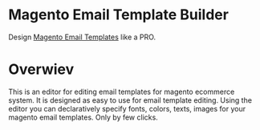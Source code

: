 # Magento Email Template Builder

Design <a href="http://magento.wysiwyg.email/">Magento Email Templates</a> like a PRO.

# Overwiev

This is an editor for editing email templates for magento ecommerce system. It is designed as easy to use for email template editing. Using the editor you can declaratively specify fonts, colors, texts, images for your magento email templates. Only by few clicks.
